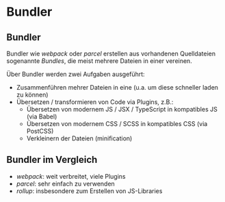 # Bundler

## Bundler

Bundler wie _webpack_ oder _parcel_ erstellen aus vorhandenen Quelldateien sogenannte _Bundles_, die meist mehrere Dateien in einer vereinen.

Über Bundler werden zwei Aufgaben ausgeführt:

- Zusammenführen mehrer Dateien in eine (u.a. um diese schneller laden zu können)
- Übersetzen / transformieren von Code via Plugins, z.B.:
  - Übersetzen von modernem JS / JSX / TypeScript in kompatibles JS (via Babel)
  - Übersetzen von modernem CSS / SCSS in kompatibles CSS (via PostCSS)
  - Verkleinern der Dateien (minification)

## Bundler im Vergleich

- _webpack_: weit verbreitet, viele Plugins
- _parcel_: sehr einfach zu verwenden
- _rollup_: insbesondere zum Erstellen von JS-Libraries
